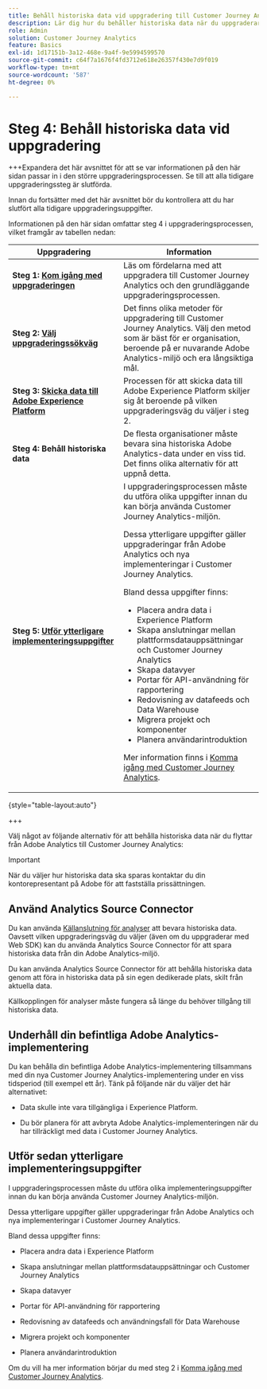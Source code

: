 ```yaml
---
title: Behåll historiska data vid uppgradering till Customer Journey Analytics
description: Lär dig hur du behåller historiska data när du uppgraderar till Customer Journey Analytics
role: Admin
solution: Customer Journey Analytics
feature: Basics
exl-id: 1d17151b-3a12-468e-9a4f-9e5994599570
source-git-commit: c64f7a1676f4fd3712e618e26357f430e7d9f019
workflow-type: tm+mt
source-wordcount: '587'
ht-degree: 0%

---
```


# Steg 4: Behåll historiska data vid uppgradering

+++Expandera det här avsnittet för att se var informationen på den här sidan passar in i den större uppgraderingsprocessen. Se till att alla tidigare uppgraderingssteg är slutförda.

Innan du fortsätter med det här avsnittet bör du kontrollera att du har slutfört alla tidigare uppgraderingsuppgifter.

Informationen på den här sidan omfattar steg 4 i uppgraderingsprocessen, vilket framgår av tabellen nedan:

| Uppgradering | Information |
|---------|----------|
| **Steg 1: [Kom igång med uppgraderingen](/help/getting-started/cja-upgrade/cja-upgrade-getstarted.md)** | Läs om fördelarna med att uppgradera till Customer Journey Analytics och den grundläggande uppgraderingsprocessen. |
| **Steg 2: [Välj uppgraderingssökväg](/help/getting-started/cja-upgrade/cja-upgrade-path.md)** | Det finns olika metoder för uppgradering till Customer Journey Analytics. Välj den metod som är bäst för er organisation, beroende på er nuvarande Adobe Analytics-miljö och era långsiktiga mål. |
| **Steg 3: [Skicka data till Adobe Experience Platform](/help/getting-started/cja-upgrade/cja-upgrade-send-to-platform.md)** | Processen för att skicka data till Adobe Experience Platform skiljer sig åt beroende på vilken uppgraderingsväg du väljer i steg 2. |
| <span class="preview">**Steg 4: Behåll historiska data**</span> | <span class="preview">De flesta organisationer måste bevara sina historiska Adobe Analytics-data under en viss tid. Det finns olika alternativ för att uppnå detta.</span> |
| **Steg 5: [Utför ytterligare implementeringsuppgifter](/help/getting-started/cja-getting-started.md)** | I uppgraderingsprocessen måste du utföra olika uppgifter innan du kan börja använda Customer Journey Analytics-miljön.<p>Dessa ytterligare uppgifter gäller uppgraderingar från Adobe Analytics och nya implementeringar i Customer Journey Analytics.</p><p>Bland dessa uppgifter finns:</p><ul><li>Placera andra data i Experience Platform</li><li>Skapa anslutningar mellan plattformsdatauppsättningar och Customer Journey Analytics</li><li>Skapa datavyer</li><li>Portar för API-användning för rapportering</li><li>Redovisning av datafeeds och Data Warehouse</li><li>Migrera projekt och komponenter</li><li>Planera användarintroduktion</li></ul> <p>Mer information finns i [Komma igång med Customer Journey Analytics](/help/getting-started/cja-getting-started.md). |

{style="table-layout:auto"}

+++

Välj något av följande alternativ för att behålla historiska data när du flyttar från Adobe Analytics till Customer Journey Analytics:

>[!IMPORTANT]
>
>När du väljer hur historiska data ska sparas kontaktar du din kontorepresentant på Adobe för att fastställa prissättningen.

## Använd Analytics Source Connector

Du kan använda [Källanslutning för analyser](/help/data-ingestion/analytics.md) att bevara historiska data. Oavsett vilken uppgraderingsväg du väljer (även om du uppgraderar med Web SDK) kan du använda Analytics Source Connector för att spara historiska data från din Adobe Analytics-miljö.

Du kan använda Analytics Source Connector för att behålla historiska data genom att föra in historiska data på sin egen dedikerade plats, skilt från aktuella data.

Källkopplingen för analyser måste fungera så länge du behöver tillgång till historiska data.

<!-- Another possibility in the future: Map historical data in a way that allows you to tie it to your new data.  Possible? Explain -->

## Underhåll din befintliga Adobe Analytics-implementering

Du kan behålla din befintliga Adobe Analytics-implementering tillsammans med din nya Customer Journey Analytics-implementering under en viss tidsperiod (till exempel ett år). Tänk på följande när du väljer det här alternativet:

* Data skulle inte vara tillgängliga i Experience Platform.

* Du bör planera för att avbryta Adobe Analytics-implementeringen när du har tillräckligt med data i Customer Journey Analytics.

## Utför sedan ytterligare implementeringsuppgifter

I uppgraderingsprocessen måste du utföra olika implementeringsuppgifter innan du kan börja använda Customer Journey Analytics-miljön.

Dessa ytterligare uppgifter gäller uppgraderingar från Adobe Analytics och nya implementeringar i Customer Journey Analytics.

Bland dessa uppgifter finns:

* Placera andra data i Experience Platform

* Skapa anslutningar mellan plattformsdatauppsättningar och Customer Journey Analytics

* Skapa datavyer

* Portar för API-användning för rapportering

* Redovisning av datafeeds och användningsfall för Data Warehouse

* Migrera projekt och komponenter

* Planera användarintroduktion

Om du vill ha mer information börjar du med steg 2 i [Komma igång med Customer Journey Analytics](/help/getting-started/cja-getting-started.md).
